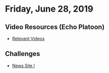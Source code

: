 Friday, June 28, 2019
=====================
## Video Resources (Echo Platoon)
* [Relevant Videos](https://www.youtube.com/watch?v=1i8d7BedU74&list=PLu0CiQ7bzwESe1sVzheSxtSc40OvYOK3Z)

Challenges
----------
* [News Site I](https://github.com/indiaplatoon/news-site-i)
